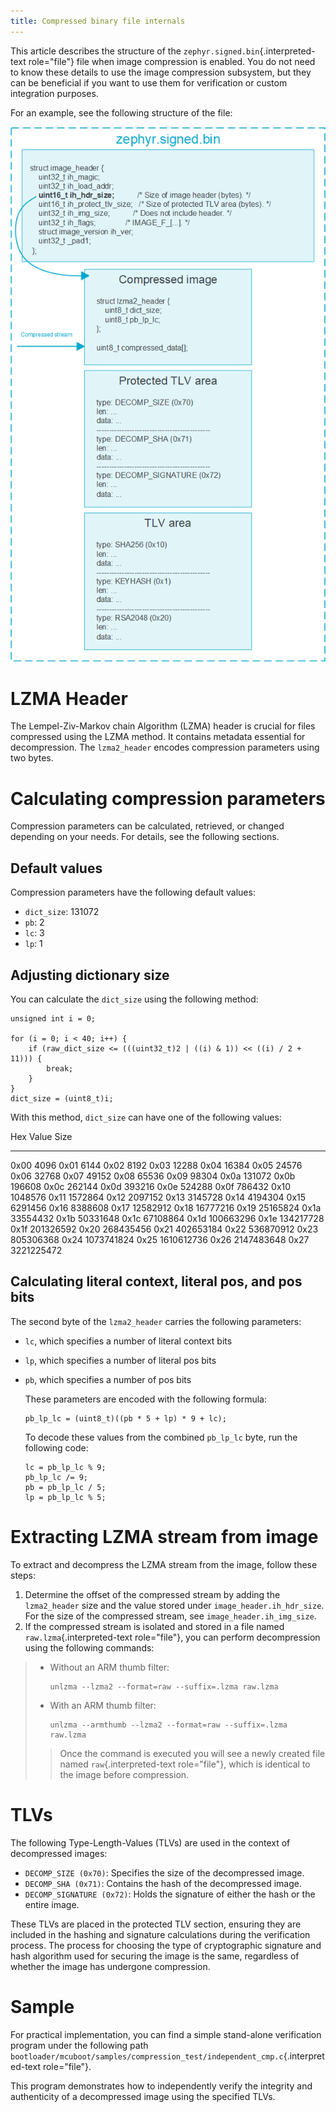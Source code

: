 ```yaml
---
title: Compressed binary file internals
---
```


This article describes the structure of the
`zephyr.signed.bin`{.interpreted-text role="file"} file when image
compression is enabled. You do not need to know these details to use the
image compression subsystem, but they can be beneficial if you want to
use them for verification or custom integration purposes.

For an example, see the following structure of the file:

![LZMA header](images/decomp.png)

LZMA Header
===========

The Lempel-Ziv-Markov chain Algorithm (LZMA) header is crucial for files
compressed using the LZMA method. It contains metadata essential for
decompression. The `lzma2_header` encodes compression parameters using
two bytes.

Calculating compression parameters
==================================

Compression parameters can be calculated, retrieved, or changed
depending on your needs. For details, see the following sections.

Default values
--------------

Compression parameters have the following default values:

-   `dict_size`: 131072
-   `pb`: 2
-   `lc`: 3
-   `lp`: 1

Adjusting dictionary size
-------------------------

You can calculate the `dict_size` using the following method:

``` {.c}
unsigned int i = 0;

for (i = 0; i < 40; i++) {
    if (raw_dict_size <= (((uint32_t)2 | ((i) & 1)) << ((i) / 2 + 11))) {
        break;
    }
}
dict_size = (uint8_t)i;
```

With this method, `dict_size` can have one of the following values:

  Hex Value   Size
  ----------- ------------
  0x00        4096
  0x01        6144
  0x02        8192
  0x03        12288
  0x04        16384
  0x05        24576
  0x06        32768
  0x07        49152
  0x08        65536
  0x09        98304
  0x0a        131072
  0x0b        196608
  0x0c        262144
  0x0d        393216
  0x0e        524288
  0x0f        786432
  0x10        1048576
  0x11        1572864
  0x12        2097152
  0x13        3145728
  0x14        4194304
  0x15        6291456
  0x16        8388608
  0x17        12582912
  0x18        16777216
  0x19        25165824
  0x1a        33554432
  0x1b        50331648
  0x1c        67108864
  0x1d        100663296
  0x1e        134217728
  0x1f        201326592
  0x20        268435456
  0x21        402653184
  0x22        536870912
  0x23        805306368
  0x24        1073741824
  0x25        1610612736
  0x26        2147483648
  0x27        3221225472

Calculating literal context, literal pos, and pos bits
------------------------------------------------------

The second byte of the `lzma2_header` carries the following parameters:

-   `lc`, which specifies a number of literal context bits

-   `lp`, which specifies a number of literal pos bits

-   `pb`, which specifies a number of pos bits

    These parameters are encoded with the following formula:

    ``` {.c}
    pb_lp_lc = (uint8_t)((pb * 5 + lp) * 9 + lc);
    ```

    To decode these values from the combined `pb_lp_lc` byte, run the
    following code:

    ``` {.c}
    lc = pb_lp_lc % 9;
    pb_lp_lc /= 9;
    pb = pb_lp_lc / 5;
    lp = pb_lp_lc % 5;
    ```

Extracting LZMA stream from image
=================================

To extract and decompress the LZMA stream from the image, follow these
steps:

1.  Determine the offset of the compressed stream by adding the
    `lzma2_header` size and the value stored under
    `image_header.ih_hdr_size`. For the size of the compressed stream,
    see `image_header.ih_img_size`.
2.  If the compressed stream is isolated and stored in a file named
    `raw.lzma`{.interpreted-text role="file"}, you can perform
    decompression using the following commands:

> -   Without an ARM thumb filter:
>
>     ``` {.bash}
>     unlzma --lzma2 --format=raw --suffix=.lzma raw.lzma
>     ```
>
> -   With an ARM thumb filter:
>
>     ``` {.bash}
>     unlzma --armthumb --lzma2 --format=raw --suffix=.lzma raw.lzma
>     ```
>
> > Once the command is executed you will see a newly created file named
> > `raw`{.interpreted-text role="file"}, which is identical to the
> > image before compression.

TLVs
====

The following Type-Length-Values (TLVs) are used in the context of
decompressed images:

-   `DECOMP_SIZE (0x70)`: Specifies the size of the decompressed image.
-   `DECOMP_SHA (0x71)`: Contains the hash of the decompressed image.
-   `DECOMP_SIGNATURE (0x72)`: Holds the signature of either the hash or
    the entire image.

These TLVs are placed in the protected TLV section, ensuring they are
included in the hashing and signature calculations during the
verification process. The process for choosing the type of cryptographic
signature and hash algorithm used for securing the image is the same,
regardless of whether the image has undergone compression.

Sample
======

For practical implementation, you can find a simple stand-alone
verification program under the following path
`bootloader/mcuboot/samples/compression_test/independent_cmp.c`{.interpreted-text
role="file"}.

This program demonstrates how to independently verify the integrity and
authenticity of a decompressed image using the specified TLVs.
